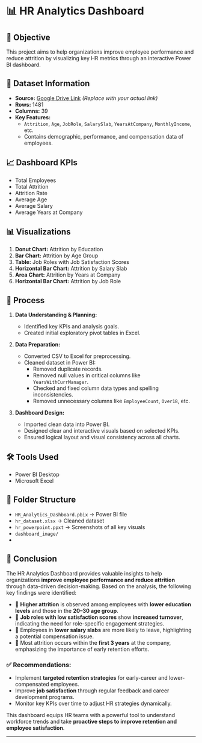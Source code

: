 # 📊 HR Analytics Dashboard

## 🧠 Objective
This project aims to help organizations improve employee performance and reduce attrition by visualizing key HR metrics through an interactive Power BI dashboard.

## 📁 Dataset Information
- **Source:** [Google Drive Link](#) *(Replace with your actual link)*
- **Rows:** 1481
- **Columns:** 39
- **Key Features:**
  - `Attrition`, `Age`, `JobRole`, `SalarySlab`, `YearsAtCompany`, `MonthlyIncome`, etc.
  - Contains demographic, performance, and compensation data of employees.

## 📈 Dashboard KPIs
- Total Employees
- Total Attrition
- Attrition Rate
- Average Age
- Average Salary
- Average Years at Company

## 📊 Visualizations
1. **Donut Chart:** Attrition by Education
2. **Bar Chart:** Attrition by Age Group
3. **Table:** Job Roles with Job Satisfaction Scores
4. **Horizontal Bar Chart:** Attrition by Salary Slab
5. **Area Chart:** Attrition by Years at Company
6. **Horizontal Bar Chart:** Attrition by Job Role

## 🔧 Process
1. **Data Understanding & Planning:**
   - Identified key KPIs and analysis goals.
   - Created initial exploratory pivot tables in Excel.

2. **Data Preparation:**
   - Converted CSV to Excel for preprocessing.
   - Cleaned dataset in Power BI:
     - Removed duplicate records.
     - Removed null values in critical columns like `YearsWithCurrManager`.
     - Checked and fixed column data types and spelling inconsistencies.
     - Removed unnecessary columns like `EmployeeCount`, `Over18`, etc.

3. **Dashboard Design:**
   - Imported clean data into Power BI.
   - Designed clear and interactive visuals based on selected KPIs.
   - Ensured logical layout and visual consistency across all charts.

## 🛠️ Tools Used
- Power BI Desktop
- Microsoft Excel

## 📂 Folder Structure
- `HR_Analytics_Dashboard.pbix` → Power BI file
- `hr_dataset.xlsx` → Cleaned dataset
- `hr_powerpoint.ppxt` → Screenshots of all key visuals
- `dashboard_image/`
- 
## 📌 Conclusion

The HR Analytics Dashboard provides valuable insights to help organizations **improve employee performance and reduce attrition** through data-driven decision-making. Based on the analysis, the following key findings were identified:

- 🔹 **Higher attrition** is observed among employees with **lower education levels** and those in the **20–30 age group**.
- 🔹 **Job roles with low satisfaction scores** show **increased turnover**, indicating the need for role-specific engagement strategies.
- 🔹 Employees in **lower salary slabs** are more likely to leave, highlighting a potential compensation issue.
- 🔹 Most attrition occurs within the **first 3 years** at the company, emphasizing the importance of early retention efforts.

### ✅ Recommendations:
- Implement **targeted retention strategies** for early-career and lower-compensated employees.
- Improve **job satisfaction** through regular feedback and career development programs.
- Monitor key KPIs over time to adjust HR strategies dynamically.

This dashboard equips HR teams with a powerful tool to understand workforce trends and take **proactive steps to improve retention and employee satisfaction**.

---
